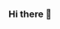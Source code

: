 ### Hi there 👋

<!--
**aledsan/aledsan** is a ✨ _special_ ✨ repository because its `README.md` (this file) appears on your GitHub profile.

Here are some ideas to get you started:

- 🔭 I’m currently working on ...Pepsi
- 🌱 I’m currently learning ...Pepsi
- 👯 I’m looking to collaborate on ...Pepsi
- 🤔 I’m looking for help with ...Pepsi
- 💬 Ask me about ...Pepsi
- 📫 How to reach me: ...Pepsi
- 😄 Pronouns: ...Pepsi
- ⚡ Fun fact: ...Pepsi
-->
